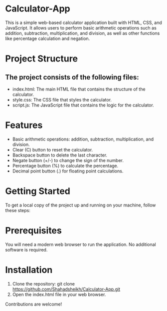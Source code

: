 # Calculator-App
 
This is a simple web-based calculator application built with HTML, CSS, and JavaScript. It allows users to perform basic arithmetic operations such as addition, subtraction, multiplication, and division, as well as other functions like percentage calculation and negation.

# Project Structure
## The project consists of the following files:

+ index.html: The main HTML file that contains the structure of the calculator.
+ style.css: The CSS file that styles the calculator.
+ script.js: The JavaScript file that contains the logic for the calculator.

# Features

+ Basic arithmetic operations: addition, subtraction, multiplication, and division.
+ Clear (C) button to reset the calculator.
+ Backspace button to delete the last character.
+ Negate button (+/-) to change the sign of the number.
+ Percentage button (%) to calculate the percentage.
+ Decimal point button (.) for floating point calculations.

# Getting Started
To get a local copy of the project up and running on your machine, follow these steps:

# Prerequisites
You will need a modern web browser to run the application. No additional software is required.

# Installation
1. Clone the repository:
git clone https://github.com/Shahadsheikh/Calculator-App.git
2. Open the index.html file in your web browser.

Contributions are welcome! 
